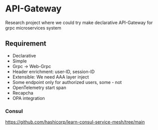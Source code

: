 # API-Gateway

Research project where we could try make declarative API-Gateway for grpc microservices system

## Requirement

* Declarative
* Simple
* Grpc -> Web-Grpc
* Header enrichment: user-ID, session-ID
* Extensible: We need AAA layer inject
* Some endpoint only for authorized users, some - not
* OpenTelemetry start span
* Recapcha
* OPA integration

### Consul
https://github.com/hashicorp/learn-consul-service-mesh/tree/main